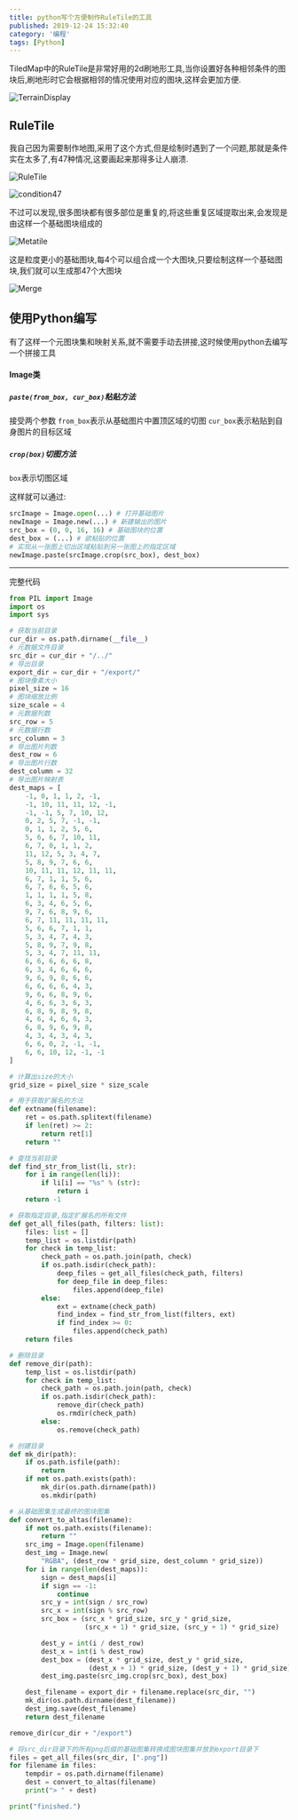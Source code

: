 ```yaml
---
title: python写个方便制作RuleTile的工具
published: 2019-12-24 15:32:40
category: '编程'
tags: [Python]
---
```


TiledMap中的RuleTile是非常好用的2d刷地形工具,当你设置好各种相邻条件的图块后,刷地形时它会根据相邻的情况使用对应的图块,这样会更加方便.

<!-- more -->

![TerrainDisplay](terrain_temp.jpg)

## RuleTile  
我自己因为需要制作地图,采用了这个方式,但是绘制时遇到了一个问题,那就是条件实在太多了,有47种情况,这要画起来那得多让人崩溃.

![RuleTile](ruletile_inspector.jpg)

![condition47](condition47.jpg)

不过可以发现,很多图块都有很多部位是重复的,将这些重复区域提取出来,会发现是由这样一个基础图块组成的

![Metatile](metatile.jpg)

这是粒度更小的基础图块,每4个可以组合成一个大图块,只要绘制这样一个基础图块,我们就可以生成那47个大图块

![Merge](merge.png)

## 使用Python编写  

有了这样一个元图块集和映射关系,就不需要手动去拼接,这时候使用python去编写一个拼接工具

#### Image类  

##### `paste(from_box, cur_box)`粘贴方法
接受两个参数
`from_box`表示从基础图片中置顶区域的切图
`cur_box`表示粘贴到自身图片的目标区域

##### `crop(box)`切图方法  
`box`表示切图区域

这样就可以通过:
```python
srcImage = Image.open(...) # 打开基础图片
newImage = Image.new(...) # 新建输出的图片
src_box = (0, 0, 16, 16) # 基础图块的位置
dest_box = (...) # 欲粘贴的位置
# 实现从一张图上切出区域粘贴到另一张图上的指定区域
newImage.paste(srcImage.crop(src_box), dest_box)
```

---
完整代码

```python
from PIL import Image
import os
import sys

# 获取当前目录
cur_dir = os.path.dirname(__file__)
# 元数据文件目录
src_dir = cur_dir + "/../"
# 导出目录
export_dir = cur_dir + "/export/"
# 图块像素大小
pixel_size = 16
# 图块缩放比例
size_scale = 4
# 元数据列数
src_row = 5
# 元数据行数
src_column = 3
# 导出图片列数
dest_row = 6
# 导出图片行数
dest_column = 32
# 导出图片映射表
dest_maps = [
	-1, 0, 1, 1, 2, -1,
	-1, 10, 11, 11, 12, -1,
	-1, -1, 5, 7, 10, 12,
	0, 2, 5, 7, -1, -1,
	0, 1, 1, 2, 5, 6,
	5, 6, 6, 7, 10, 11,
	6, 7, 0, 1, 1, 2,
	11, 12, 5, 3, 4, 7,
	5, 8, 9, 7, 6, 6,
	10, 11, 11, 12, 11, 11,
	6, 7, 1, 1, 5, 6,
	6, 7, 6, 6, 5, 6,
	1, 1, 1, 1, 5, 8,
	6, 3, 4, 6, 5, 6,
	9, 7, 6, 8, 9, 6,
	6, 7, 11, 11, 11, 11,
	5, 6, 6, 7, 1, 1,
	5, 3, 4, 7, 4, 3,
	5, 8, 9, 7, 9, 8,
	5, 3, 4, 7, 11, 11,
	6, 6, 6, 6, 6, 8,
	6, 3, 4, 6, 6, 6,
	9, 6, 9, 8, 6, 6,
	6, 6, 6, 6, 4, 3,
	9, 6, 6, 8, 9, 6,
	4, 6, 6, 3, 6, 3,
	6, 8, 9, 8, 9, 8,
	4, 6, 4, 6, 6, 3,
	6, 8, 9, 6, 9, 8,
	4, 3, 4, 3, 4, 3,
	6, 6, 0, 2, -1, -1,
	6, 6, 10, 12, -1, -1
]

# 计算出size的大小
grid_size = pixel_size * size_scale

# 用于获取扩展名的方法
def extname(filename):
	ret = os.path.splitext(filename)
	if len(ret) >= 2:
		return ret[1]
	return ""

# 查找当前目录
def find_str_from_list(li, str):
	for i in range(len(li)):
		if li[i] == "%s" % (str):
			return i
	return -1

# 获取指定目录,指定扩展名的所有文件
def get_all_files(path, filters: list):
	files: list = []
	temp_list = os.listdir(path)
	for check in temp_list:
		check_path = os.path.join(path, check)
		if os.path.isdir(check_path):
			deep_files = get_all_files(check_path, filters)
			for deep_file in deep_files:
				files.append(deep_file)
		else:
			ext = extname(check_path)
			find_index = find_str_from_list(filters, ext)
			if find_index >= 0:
				files.append(check_path)
	return files

# 删除目录
def remove_dir(path):
	temp_list = os.listdir(path)
	for check in temp_list:
		check_path = os.path.join(path, check)
		if os.path.isdir(check_path):
			remove_dir(check_path)
			os.rmdir(check_path)
		else:
			os.remove(check_path)

# 创建目录
def mk_dir(path):
	if os.path.isfile(path):
		return
	if not os.path.exists(path):
		mk_dir(os.path.dirname(path))
		os.mkdir(path)

# 从基础图集生成最终的图块图集
def convert_to_altas(filename):
	if not os.path.exists(filename):
		return ""
	src_img = Image.open(filename)
	dest_img = Image.new(
		"RGBA", (dest_row * grid_size, dest_column * grid_size))
	for i in range(len(dest_maps)):
		sign = dest_maps[i]
		if sign == -1:
			continue
		src_y = int(sign / src_row)
		src_x = int(sign % src_row)
		src_box = (src_x * grid_size, src_y * grid_size,
				   (src_x + 1) * grid_size, (src_y + 1) * grid_size)

		dest_y = int(i / dest_row)
		dest_x = int(i % dest_row)
		dest_box = (dest_x * grid_size, dest_y * grid_size,
					(dest_x + 1) * grid_size, (dest_y + 1) * grid_size)
		dest_img.paste(src_img.crop(src_box), dest_box)

	dest_filename = export_dir + filename.replace(src_dir, "")
	mk_dir(os.path.dirname(dest_filename))
	dest_img.save(dest_filename)
	return dest_filename

remove_dir(cur_dir + "/export")

# 将src_dir目录下的所有png后缀的基础图集转换成图块图集并放到export目录下
files = get_all_files(src_dir, [".png"])
for filename in files:
	tempdir = os.path.dirname(filename)
	dest = convert_to_altas(filename)
	print("> " + dest)

print("finished.")
```

